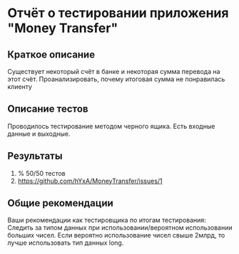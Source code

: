 # Отчёт о тестировании приложения "Money Transfer"

## Краткое описание

Существует некоторый счёт в банке и некоторая сумма перевода на этот счёт. Проанализировать, почему итоговая сумма не понравилась клиенту

## Описание тестов

Проводилось тестирование методом черного ящика. Есть входные данные и выходные.

## Результаты

1. % 50/50 тестов
2. https://github.com/hYxA/MoneyTransfer/issues/1

## Общие рекомендации

Ваши рекомендации как тестировщика по итогам тестирования:
Следить за типом данных при использовании/вероятном использовании больших чисел. Если вероятно использование чисел свыше 2млрд, то лучше использовать тип данных long.
